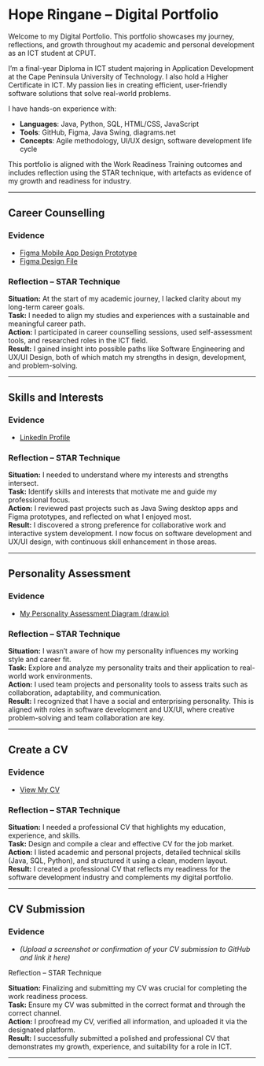 # Hope Ringane – Digital Portfolio

Welcome to my Digital Portfolio. This portfolio showcases my journey, reflections, and growth throughout my academic and personal development as an ICT student at CPUT.

I’m a final-year Diploma in ICT student majoring in Application Development at the Cape Peninsula University of Technology. I also hold a Higher Certificate in ICT. My passion lies in creating efficient, user-friendly software solutions that solve real-world problems.

I have hands-on experience with:
- **Languages**: Java, Python, SQL, HTML/CSS, JavaScript  
- **Tools**: GitHub, Figma, Java Swing, diagrams.net  
- **Concepts**: Agile methodology, UI/UX design, software development life cycle

This portfolio is aligned with the Work Readiness Training outcomes and includes reflection using the STAR technique, with artefacts as evidence of my growth and readiness for industry.

---

##  Career Counselling

### Evidence
- [Figma Mobile App Design Prototype](https://www.figma.com/proto/wL0FdUYDzaqjeKUSizzM2e/Untitled?node-id=0-1&t=GLrSWobAzTrSimU1-1)
- [Figma Design File](https://www.figma.com/design/wL0FdUYDzaqjeKUSizzM2e/Untitled?node-id=0-1&m=dev&t=GLrSWobAzTrSimU1-1)

### Reflection – STAR Technique

**Situation:** At the start of my academic journey, I lacked clarity about my long-term career goals.  
**Task:** I needed to align my studies and experiences with a sustainable and meaningful career path.  
**Action:** I participated in career counselling sessions, used self-assessment tools, and researched roles in the ICT field.  
**Result:** I gained insight into possible paths like Software Engineering and UX/UI Design, both of which match my strengths in design, development, and problem-solving.

---

##  Skills and Interests

### Evidence
- [LinkedIn Profile](https://www.linkedin.com/in/hope-nthembho-05600319a/)

### Reflection – STAR Technique

**Situation:** I needed to understand where my interests and strengths intersect.  
**Task:** Identify skills and interests that motivate me and guide my professional focus.  
**Action:** I reviewed past projects such as Java Swing desktop apps and Figma prototypes, and reflected on what I enjoyed most.  
**Result:** I discovered a strong preference for collaborative work and interactive system development. I now focus on software development and UX/UI design, with continuous skill enhancement in those areas.

---

## Personality Assessment

###  Evidence
- [My Personality Assessment Diagram (draw.io)](https://app.diagrams.net/#G1wEq-g0emj2ob9DKTSIwrF-O_jWnJwR3K#%7B%22pageId%22%3A%22C5RBs43oDa-KdzZeNtuy%22%7D)

###  Reflection – STAR Technique

**Situation:** I wasn’t aware of how my personality influences my working style and career fit.  
**Task:** Explore and analyze my personality traits and their application to real-world work environments.  
**Action:** I used team projects and personality tools to assess traits such as collaboration, adaptability, and communication.  
**Result:** I recognized that I have a social and enterprising personality. This is aligned with roles in software development and UX/UI, where creative problem-solving and team collaboration are key.

---

## Create a CV

###  Evidence

- [View My CV](assets/Hope_Ringane_CV.pdf)

### Reflection – STAR Technique

**Situation:** I needed a professional CV that highlights my education, experience, and skills.  
**Task:** Design and compile a clear and effective CV for the job market.  
**Action:** I listed academic and personal projects, detailed technical skills (Java, SQL, Python), and structured it using a clean, modern layout.  
**Result:** I created a professional CV that reflects my readiness for the software development industry and complements my digital portfolio.

---

## CV Submission

###  Evidence
- *(Upload a screenshot or confirmation of your CV submission to GitHub and link it here)*

Reflection – STAR Technique

**Situation:** Finalizing and submitting my CV was crucial for completing the work readiness process.  
**Task:** Ensure my CV was submitted in the correct format and through the correct channel.  
**Action:** I proofread my CV, verified all information, and uploaded it via the designated platform.  
**Result:** I successfully submitted a polished and professional CV that demonstrates my growth, experience, and suitability for a role in ICT.

---



